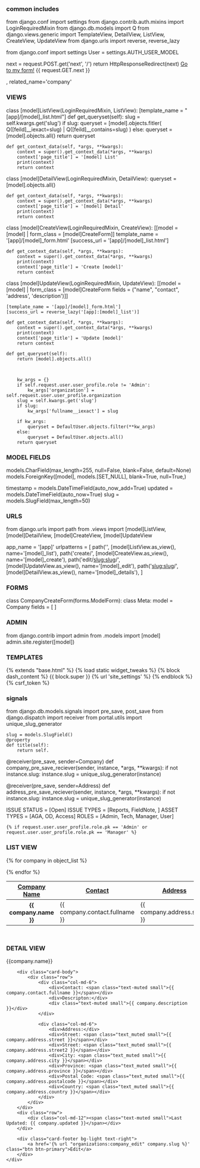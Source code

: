 ### common includes
from django.conf import settings
from django.contrib.auth.mixins import LoginRequiredMixin
from django.db.models import Q
from django.views.generic import TemplateView, DetailView, ListView, CreateView, UpdateView
from django.urls import reverse, reverse_lazy



from django.conf import settings
User = settings.AUTH_USER_MODEL

<input type="hidden" name="next" value="{{ request.path }}">
next = request.POST.get('next', '/')
return HttpResponseRedirect(next)
<a href="{% url 'your_form_view' %}?next={{ request.path|urlencode }}">Go to my form!</a>
{{ request.GET.next }}

, related_name='company'
### VIEWS
class [model]ListView(LoginRequiredMixin, ListView):
    [template_name = "[app]/[model]_list.html"]
    def get_queryset(self):
        slug = self.kwargs.get('slug')
        if slug:
            queryset = [model].objects.fitler(
                Q([feild]__iexact=slug) |
                Q([feild]__contains=slug)
            )
        else:
            queryset = [model].objects.all()
        return queryset

    def get_context_data(self, *args, **kwargs):
        context = super().get_context_data(*args, **kwargs)
        context['page_title'] = '[model] List'
        print(context)
        return context


class [model]DetailView(LoginRequiredMixin, DetailView):
    queryset = [model].objects.all()

    def get_context_data(self, *args, **kwargs):
        context = super().get_context_data(*args, **kwargs)
        context['page_title'] = '[model] Detail'
        print(context)
        return context


class [model]CreateView(LoginRequiredMixin, CreateView):
    [[model = [model] | form_class = [model]CreateForm]]
    template_name = '[app]/[model]_form.html'
    [success_url = '[app]/[model]_list.html']

    def get_context_data(self, *args, **kwargs):
        context = super().get_context_data(*args, **kwargs)
        print(context)
        context['page_title'] = 'Create [model]'
        return context


class [model]UpdateView(LoginRequiredMixin, UpdateView):
    [[model = [model] |
    form_class = [model]CreateForm
    fields = ("name", "contact", 'address', 'description')]]

    [template_name = '[app]/[model]_form.html']
    [success_url = reverse_lazy('[app]:[model]_list')]

    def get_context_data(self, *args, **kwargs):
        context = super().get_context_data(*args, **kwargs)
        print(context)
        context['page_title'] = 'Update [model]'
        return context

    def get_queryset(self):
        return [model].objects.all()



        kw_args = {}
        if self.request.user.user_profile.role != 'Admin':
            kw_args['organization'] = self.request.user.user_profile.organization
        slug = self.kwargs.get('slug')
        if slug:
            kw_args['fullname__iexact'] = slug

        if kw_args:
            queryset = DefaultUser.objects.filter(**kw_args)
        else:
            queryset = DefaultUser.objects.all()
        return queryset


### MODEL FIELDS
models.CharField(max_length=255, null=False, blank=False, default=None)
models.ForeignKey([model], models.[SET_NULL], blank=True, null=True,)

timestamp = models.DateTimeField(auto_now_add=True)
updated = models.DateTimeField(auto_now=True)
slug = models.SlugField(max_length=50)


### URLS
from django.urls import path
from .views import [model]ListView, [model]DetailView, [model]CreateView, [model]UpdateView

app_name = '[app]'
urlpatterns = [
    path('', [model]ListView.as_view(), name='[model]_list'),
    path('create/', [model]CreateView.as_view(), name='[model]_create'),
    path('edit/<slug:slug>/', [model]UpdateView.as_view(), name='[model]_edit'),
    path('<slug:slug>/', [model]DetailView.as_view(), name='[model]_details'),
]



### FORMS
class CompanyCreateForm(forms.ModelForm):
    class Meta:
        model = Company
        fields = [ ]


### ADMIN
from django.contrib import admin
from .models import [model]
admin.site.register([model])


### TEMPLATES
{% extends "base.html" %}
{% load static widget_tweaks %}
{% block dash_content %}
{{ block.super }}
{% url 'site_settings' %}
{% endblock %}
{% csrf_token %}

### signals
from django.db.models.signals import pre_save, post_save
from django.dispatch import receiver
from portal.utils import unique_slug_generator


    slug = models.SlugField()
    @property
    def title(self):
        return self.

@receiver(pre_save, sender=Company)
def company_pre_save_reciever(sender, instance, *args, **kwargs):
    if not instance.slug:
        instance.slug = unique_slug_generator(instance)


@receiver(pre_save, sender=Address)
def address_pre_save_reciever(sender, instance, *args, **kwargs):
    if not instance.slug:
        instance.slug = unique_slug_generator(instance)



ISSUE STATUS = [Open]
ISSUE TYPES = [Reports, FieldNote, ]
ASSET TYPES = [AGA, OD, Access]
ROLES = [Admin, Tech, Manager, User]

    {% if request.user.user_profile.role.pk == 'Admin' or request.user.user_profile.role.pk == 'Manager' %}







### LIST VIEW
<table class="table table-striped">
  <thead>
    <tr>
      <th scope="col"><a href="#">Company Name</a></th>
      <th scope="col"><a href="#">Contact</a></th>
      <th scope="col"><a href="#">Address</a></th>
      <th scope="col"><a href="#">Products</th>
      <th scope="col"><a href="#">Users</a></th>
    </tr>
  </thead>
  <tbody>
  {% for company in object_list %}
    <tr class='clickable-row' data-href='{{ company.get_absolute_url }}'>
      <th scope="row">{{ company.name }}</th>
      <td>{{ company.contact.fullname }}</td>
      <td>{{ company.address.street }}</td>
      <td>153</td>
      <td>12</td>
    </tr>

  {% endfor %}
  </tbody>
  <tfoot>
    <tr>
      <th scope="col" colspan="6" align="right">
        <a href="{% url 'organizations:company_create' %}"
            class="btn  btn-primary">Add Company</a>
      </th>
    </tr>
  </tfoot>
</table>



### DETAIL VIEW
<div class="col-md-10">
    <div class="card">
        <div class="card-header bg-light">{{company.name}}</div>

        <div class="card-body">
            <div class="row">
                <div class="col-md-6">
                    <div>Contact: <span class="text-muted small">{{ company.contact.fullname }}</span></div>
                    <div>Descripton:</div>
                    <div class="text-muted small">{{ company.description }}</div>
                </div>

                <div class="col-md-6">
                    <div>Address:</div>
                    <div>Street: <span class="text_muted small">{{ company.address.street }}</span></div>
                    <div>Street: <span class="text_muted small">{{ company.address.street2 }}</span></div>
                    <div>City: <span class="text_muted small">{{ company.address.city }}</span></div>
                    <div>Province: <span class="text_muted small">{{ company.address.province }}</span></div>
                    <div>Postal Code: <span class="text_muted small">{{ company.address.postalcode }}</span></div>
                    <div>Country: <span class="text_muted small">{{ company.address.country }}</span></div>
                </div>
            </div>
        </div>
        <div class="row">
            <div class="col-md-12"><span class="text-muted small">Last Updated: {{ company.updated }}</span></div>
        </div>

        <div class="card-footer bg-light text-right">
            <a href='{% url "organizations:company_edit" company.slug %}' class="btn btn-primary">Edit</a>
        </div>
    </div>
</div>
